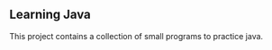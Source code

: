 Learning Java
--------------

This project contains a collection of small programs to practice java.

